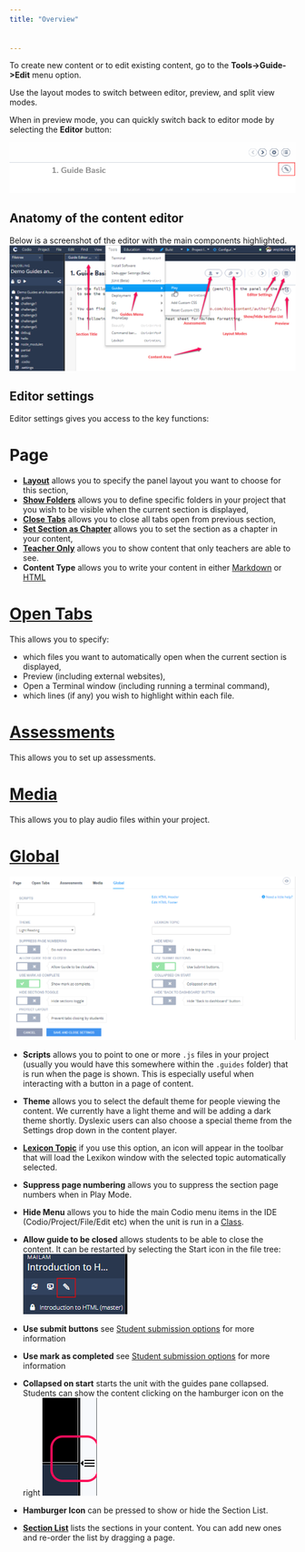 ```yaml
---
title: "Overview"


---
```


To create new content or to edit existing content, go to the **Tools->Guide->Edit** menu option.

Use the layout modes to switch between editor, preview, and split view modes.

When in preview mode, you can quickly switch back to editor mode by selecting the **Editor** button:

![authtoken](/img/guides/editor.png)

## Anatomy of the content editor
Below is a screenshot of the editor with the main components highlighted.
![overview](/img/guides/overview.png)

## Editor settings
Editor settings gives you access to the key functions:

# Page
  - **[Layout](/content/authoring/settings-actions/page)** allows you to specify the panel layout you want to choose for this section,
  - **[Show Folders](/content/authoring/page-edit/hide-folder/)** allows you to define specific folders in your project that you wish to be visible when the current section is displayed,
  - **[Close Tabs](/content/authoring/page-edit/inline/)** allows you to close all tabs open from previous section,
  - **[Set Section as Chapter](/content/authoring/guides/chapter/)** allows you to set the section as a chapter in your content,
  - **[Teacher Only](/content/authoring/page-edit/solutions/)** allows you to show content that only teachers are able to see.
  - **Content Type** allows you to write your content in either [Markdown](/content/authoring/page-edit/edit/) or [HTML](/content/authoring/page-edit/edit-html/)

# [Open Tabs](/content/authoring/settings-actions/open-tabs/)
This allows you to specify:

  - which files you want to automatically open when the current section is displayed,
  - Preview (including external websites),
  - Open a Terminal window (including running a terminal command),
  - which lines (if any) you wish to highlight within each file.


# [Assessments](/content/authoring/assessments/)
This allows you to set up assessments.

# [Media](/content/authoring/page-edit/imvid)
This allows you to play audio files within your project.


# [Global](/content/authoring/settings-actions/global/)
![Global Settings](/img/guides/globalsettings.png)
- **Scripts** allows you to point to one or more `.js` files in your project (usually you would have this somewhere within the `.guides` folder) that is run when the page is shown. This is especially useful when interacting with a button in a page of content.
- **Theme** allows you to select the default theme for people viewing the content. We currently have a light theme and will be adding a dark theme shortly. Dyslexic users can also choose a special theme from the Settings drop down in the content player.
- **[Lexicon Topic](/misc/schoolscontent/lexikon)**  if you use this option, an icon will appear in the toolbar that will load the Lexikon window with the selected topic automatically selected.
- **Suppress page numbering** allows you to suppress the section page numbers when in Play Mode.
- **Hide Menu** allows you to hide the main Codio menu items in the IDE (Codio/Project/File/Edit etc) when the unit is run in a [Class](/classes/unitmanagement/assign-project).
- **Allow guide to be closed** allows students to be able to close the content. It can be restarted by selecting the Start icon in the file tree:
![StartGuides](/img/guides/startguides.png)
- **Use submit buttons** see [Student submission options](/content/authoring/assessments/submitcomplete/) for more information
- **Use mark as completed** see [Student submission options](/content/authoring/assessments/submitcomplete/) for more information
- **Collapsed on start** starts the unit with the guides pane collapsed. Students can show the content clicking on the hamburger icon on the right
![OpenGuides](/img/guides/guidecollapse.png)

- **Hamburger Icon** can be pressed to show or hide the Section List.
- **[Section List](/content/authoring/guides/add-section/)** lists the sections in your content. You can add new ones and re-order the list by dragging a page.
